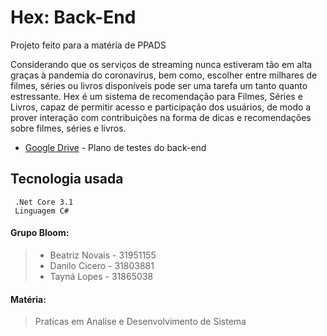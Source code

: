 # Hex: Back-End

Projeto feito para a matéria de PPADS

Considerando que os serviços de streaming nunca estiveram tão em alta graças à pandemia do coronavírus, bem como, escolher entre milhares de filmes, séries ou livros disponíveis pode ser uma tarefa um tanto quanto estressante.
Hex é um sistema de recomendação para Filmes, Séries e Livros, capaz de permitir acesso e participação dos usuários, de modo a prover interação com contribuições na forma de dicas e recomendações sobre filmes, séries e livros. 

- [Google Drive](https://docs.google.com/document/d/1Y9OBStxLhUFeLMSjVm-x5jwOv0K-fd4m/edit?usp=drive_web&ouid=114800239921516594749&rtpof=true) - Plano de testes do back-end

## Tecnologia usada
````
 .Net Core 3.1
 Linguagem C#
 ````


#### Grupo Bloom: 
> - Beatriz Novais - 31951155
> - Danilo Cicero - 31803881
> - Tayná Lopes - 31865038
#### Matéria: 
> Praticas em Analise e Desenvolvimento de Sistema
